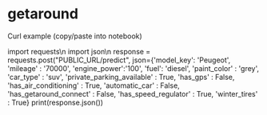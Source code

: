 # getaround



Curl example (copy/paste into notebook)

import requests\n
import json\n
response = requests.post("PUBLIC_URL/predict", json={'model_key': 'Peugeot', 'mileage' : '70000', 'engine_power':'100', 'fuel': 'diesel', 'paint_color' :  'grey', 'car_type' : 'suv',
'private_parking_available' : True, 'has_gps' : False, 'has_air_conditioning' : True, 'automatic_car' : False,
'has_getaround_connect' : False, 'has_speed_regulator' : True, 'winter_tires' : True}
print(response.json())
